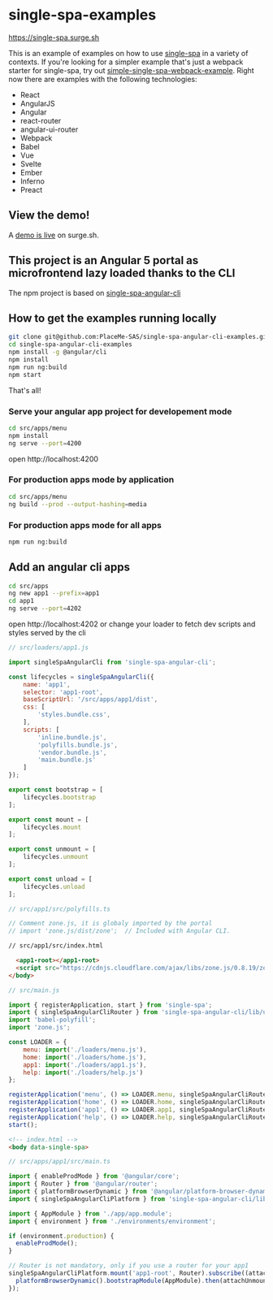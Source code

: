 # single-spa-examples
https://single-spa.surge.sh

This is an example of examples on how to use [single-spa](https://github.com/joeldenning/single-spa) in a variety of contexts. If you're looking for a simpler example that's just a webpack starter for single-spa, try out [simple-single-spa-webpack-example](https://github.com/joeldenning/simple-single-spa-webpack-example). Right now there are examples with the following technologies:

- React
- AngularJS
- Angular
- react-router
- angular-ui-router
- Webpack
- Babel
- Vue
- Svelte
- Ember
- Inferno
- Preact

## View the demo!
A [demo is live](http://single-spa.surge.sh) on surge.sh.

## This project is an Angular 5 portal as microfrontend lazy loaded thanks to the CLI

The npm project is based on [single-spa-angular-cli](https://www.npmjs.com/package/single-spa-angular-cli)

## How to get the examples running locally
```bash
git clone git@github.com:PlaceMe-SAS/single-spa-angular-cli-examples.git
cd single-spa-angular-cli-examples
npm install -g @angular/cli
npm install
npm run ng:build
npm start
```
That's all!

### Serve your angular app project for developement mode
```bash
cd src/apps/menu
npm install
ng serve --port=4200
```
open http://localhost:4200

### For production apps mode by application
```bash
cd src/apps/menu
ng build --prod --output-hashing=media
```

### For production apps mode for all apps
```bash
npm run ng:build
```

## Add an angular cli apps
```bash
cd src/apps
ng new app1 --prefix=app1
cd app1
ng serve --port=4202
```
open http://localhost:4202
or change your loader to fetch dev scripts and styles served by the cli

```js
// src/loaders/app1.js

import singleSpaAngularCli from 'single-spa-angular-cli';

const lifecycles = singleSpaAngularCli({
    name: 'app1',
    selector: 'app1-root',
    baseScriptUrl: '/src/apps/app1/dist',
    css: [
        'styles.bundle.css',
    ],
    scripts: [
        'inline.bundle.js',
        'polyfills.bundle.js',
        'vendor.bundle.js',
        'main.bundle.js'
    ]
});

export const bootstrap = [
    lifecycles.bootstrap
];

export const mount = [
    lifecycles.mount
];

export const unmount = [
    lifecycles.unmount
];

export const unload = [
    lifecycles.unload
];

```

```js
// src/app1/src/polyfills.ts

// Comment zone.js, it is globaly imported by the portal
// import 'zone.js/dist/zone';  // Included with Angular CLI.
```

```html
// src/app1/src/index.html

  <app1-root></app1-root>
  <script src="https://cdnjs.cloudflare.com/ajax/libs/zone.js/0.8.19/zone.js"></script>
</body>
```

```js
// src/main.js

import { registerApplication, start } from 'single-spa';
import { singleSpaAngularCliRouter } from 'single-spa-angular-cli/lib/utils';
import 'babel-polyfill';
import 'zone.js';

const LOADER = {
    menu: import('./loaders/menu.js'),
    home: import('./loaders/home.js'),
    app1: import('./loaders/app1.js'),
    help: import('./loaders/help.js')
};

registerApplication('menu', () => LOADER.menu, singleSpaAngularCliRouter.hashPrefix('/**', true));
registerApplication('home', () => LOADER.home, singleSpaAngularCliRouter.hashPrefix('/home', true));
registerApplication('app1', () => LOADER.app1, singleSpaAngularCliRouter.hashPrefix('/app1'));
registerApplication('help', () => LOADER.help, singleSpaAngularCliRouter.hashPrefix('/app1'));
start();
```

```html
<!-- index.html -->
<body data-single-spa>
```

```js
// src/apps/app1/src/main.ts

import { enableProdMode } from '@angular/core';
import { Router } from '@angular/router';
import { platformBrowserDynamic } from '@angular/platform-browser-dynamic';
import { singleSpaAngularCliPlatform } from 'single-spa-angular-cli/lib/single-spa-angular-cli-platform';

import { AppModule } from './app/app.module';
import { environment } from './environments/environment';

if (environment.production) {
  enableProdMode();
}

// Router is not mandatory, only if you use a router for your app1
singleSpaAngularCliPlatform.mount('app1-root', Router).subscribe((attachUnmount) => {
  platformBrowserDynamic().bootstrapModule(AppModule).then(attachUnmount);
});
```
